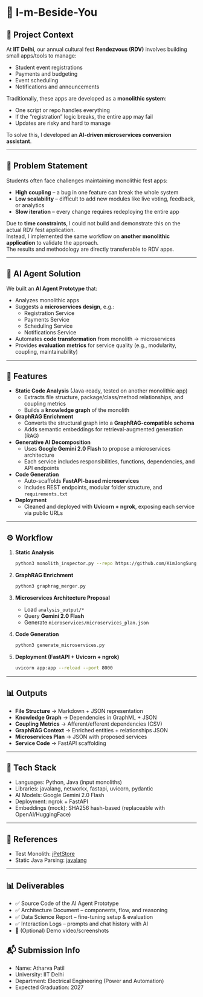 # 🧩 I-m-Beside-You  

## 📌 Project Context  
At **IIT Delhi**, our annual cultural fest **Rendezvous (RDV)** involves building small apps/tools to manage:  
- Student event registrations  
- Payments and budgeting  
- Event scheduling  
- Notifications and announcements  

Traditionally, these apps are developed as a **monolithic system**:  
- One script or repo handles everything  
- If the “registration” logic breaks, the entire app may fail  
- Updates are risky and hard to manage  

To solve this, I developed an **AI-driven microservices conversion assistant**.  

---

## 🎯 Problem Statement  
Students often face challenges maintaining monolithic fest apps:  
- **High coupling** – a bug in one feature can break the whole system  
- **Low scalability** – difficult to add new modules like live voting, feedback, or analytics  
- **Slow iteration** – every change requires redeploying the entire app  

Due to **time constraints**, I could not build and demonstrate this on the actual RDV fest application.  
Instead, I implemented the same workflow on **another monolithic application** to validate the approach.  
The results and methodology are directly transferable to RDV apps.  

---

## 🤖 AI Agent Solution  
We built an **AI Agent Prototype** that:  
- Analyzes monolithic apps  
- Suggests a **microservices design**, e.g.:  
  - Registration Service  
  - Payments Service  
  - Scheduling Service  
  - Notifications Service  
- Automates **code transformation** from monolith → microservices  
- Provides **evaluation metrics** for service quality (e.g., modularity, coupling, maintainability)  

---

## 🚀 Features  
- **Static Code Analysis** (Java-ready, tested on another monolithic app)  
  - Extracts file structure, package/class/method relationships, and coupling metrics  
  - Builds a **knowledge graph** of the monolith  
- **GraphRAG Enrichment**  
  - Converts the structural graph into a **GraphRAG-compatible schema**  
  - Adds semantic embeddings for retrieval-augmented generation (RAG)  
- **Generative AI Decomposition**  
  - Uses **Google Gemini 2.0 Flash** to propose a microservices architecture  
  - Each service includes responsibilities, functions, dependencies, and API endpoints  
- **Code Generation**  
  - Auto-scaffolds **FastAPI-based microservices**  
  - Includes REST endpoints, modular folder structure, and `requirements.txt`  
- **Deployment**  
  - Cleaned and deployed with **Uvicorn + ngrok**, exposing each service via public URLs  

---

## ⚙️ Workflow

1. **Static Analysis**
   ```bash
   python3 monolith_inspector.py --repo https://github.com/KimJongSung/jPetStore.git --out analysis_output
   ```

2. **GraphRAG Enrichment**
   ```bash
   python3 graphrag_merger.py
   ```

3. **Microservices Architecture Proposal**
   - Load `analysis_output/*`
   - Query **Gemini 2.0 Flash**
   - Generate `microservices/microservices_plan.json`

4. **Code Generation**
   ```bash
   python3 generate_microservices.py
   ```

5. **Deployment (FastAPI + Uvicorn + ngrok)**
   ```bash
   uvicorn app:app --reload --port 8000
   ```

---

## 📊 Outputs
- **File Structure** → Markdown + JSON representation  
- **Knowledge Graph** → Dependencies in GraphML + JSON  
- **Coupling Metrics** → Afferent/efferent dependencies (CSV)  
- **GraphRAG Context** → Enriched entities + relationships JSON  
- **Microservices Plan** → JSON with proposed services  
- **Service Code** → FastAPI scaffolding  

---
## 📌 Tech Stack
- Languages: Python, Java (input monoliths)
- Libraries: javalang, networkx, fastapi, uvicorn, pydantic
- AI Models: Google Gemini 2.0 Flash
- Deployment: ngrok + FastAPI
- Embeddings (mock): SHA256 hash-based (replaceable with OpenAI/HuggingFace)

---

## 📑 References
- Test Monolith: [jPetStore](https://github.com/KimJongSung/jPetStore)  
- Static Java Parsing: [javalang](https://github.com/c2nes/javalang)

---

## 📊 Deliverables
- ✅ Source Code of the AI Agent Prototype
- ✅ Architecture Document – components, flow, and reasoning
- ✅ Data Science Report – fine-tuning setup & evaluation
- ✅ Interaction Logs – prompts and chat history with AI
- 🎥 (Optional) Demo video/screenshots


## 📬 Submission Info
- Name: Atharva Patil
- University: IIT Delhi
- Department: Electrical Engineering (Power and Automation)
- Expected Graduation: 2027
